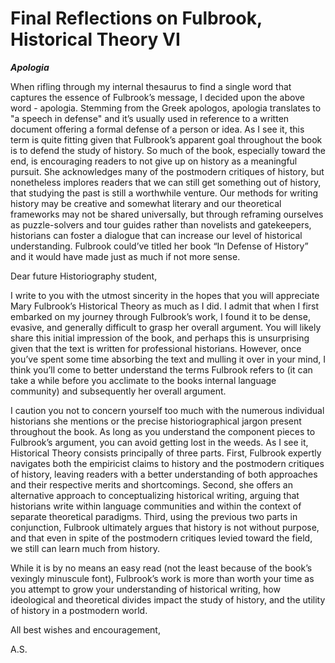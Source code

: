 # Final Reflections on Fulbrook, Historical Theory VI

___Apologia___

When rifling through my internal thesaurus to find a single word that captures the essence of Fulbrook’s message, I decided upon the above word - apologia. Stemming from the Greek apologos, apologia translates to "a speech in defense" and it’s usually used in reference to a written document offering a formal defense of a person or idea. As I see it, this term is quite fitting given that Fulbrook’s apparent goal throughout the book is to defend the study of history. So much of the book, especially toward the end, is encouraging readers to not give up on history as a meaningful pursuit. She acknowledges many of the postmodern critiques of history, but nonetheless implores readers that we can still get something out of history, that studying the past is still a worthwhile venture. Our methods for writing history may be creative and somewhat literary and our theoretical frameworks may not be shared universally, but through reframing ourselves as puzzle-solvers and tour guides rather than novelists and gatekeepers, historians can foster a dialogue that can increase our level of historical understanding. Fulbrook could’ve titled her book “In Defense of History” and it would have made just as much if not more sense. 


Dear future Historiography student, 

I write to you with the utmost sincerity in the hopes that you will appreciate Mary Fulbrook’s Historical Theory as much as I did. I admit that when I first embarked on my journey through Fulbrook’s work, I found it to be dense, evasive, and generally difficult to grasp her overall argument. You will likely share this initial impression of the book, and perhaps this is unsurprising given that the text is written for professional historians. However, once you’ve spent some time absorbing the text and mulling it over in your mind, I think you’ll come to better understand the terms Fulbrook refers to (it can take a while before you acclimate to the books internal language community) and subsequently her overall argument. 

I caution you not to concern yourself too much with the numerous individual historians she mentions or the precise historiographical jargon present throughout the book. As long as you understand the component pieces to Fulbrook’s argument, you can avoid getting lost in the weeds. As I see it, Historical Theory consists principally of three parts. First, Fulbrook expertly navigates both the empiricist claims to history and the postmodern critiques of history, leaving readers with a better understanding of both approaches and their respective merits and shortcomings. Second, she offers an alternative approach to conceptualizing historical writing, arguing that historians write within language communities and within the context of separate theoretical paradigms. Third, using the previous two parts in conjunction, Fulbrook ultimately argues that history is not without purpose, and that even in spite of the postmodern critiques levied toward the field, we still can learn much from history. 

While it is by no means an easy read (not the least because of the book’s vexingly minuscule font), Fulbrook’s work is more than worth your time as you attempt to grow your understanding of historical writing, how ideological and theoretical divides impact the study of history, and the utility of history in a postmodern world. 

All best wishes and encouragement, 

A.S. 















